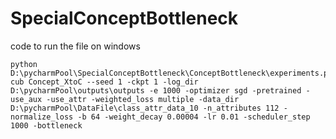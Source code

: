 # SpecialConceptBottleneck

code to run the file on windows

```shell
python D:\pycharmPool\SpecialConceptBottleneck\ConceptBottleneck\experiments.py cub Concept_XtoC --seed 1 -ckpt 1 -log_dir D:\pycharmPool\outputs\outputs -e 1000 -optimizer sgd -pretrained -use_aux -use_attr -weighted_loss multiple -data_dir D:\pycharmPool\DataFile\class_attr_data_10 -n_attributes 112 -normalize_loss -b 64 -weight_decay 0.00004 -lr 0.01 -scheduler_step 1000 -bottleneck
```
